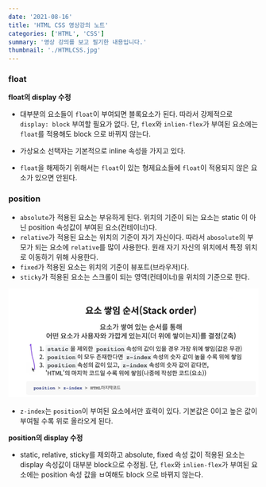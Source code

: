 ```yaml
---
date: '2021-08-16'
title: 'HTML CSS 영상강의 노트'
categories: ['HTML', 'CSS']
summary: '영상 강의를 보고 필기한 내용입니다.'
thumbnail: './HTMLCSS.jpg'
---
```

### float
**float의 display 수정**
- 대부분의 요소들이 `float`이 부여되면 블록요소가 된다. 따라서 강제적으로 `display: block` 부여할 필요가 없다. 단, `flex`와 `inlien-flex`가 부여된 요소에는 `float`를 적용해도 block 으로 바뀌지 않는다.

- 가상요소 선택자는 기본적으로 inline 속성을 가지고 있다.

- `float`을 해제하기 위해서는 `float`이 있는 형제요소들에 `float`이 적용되지 않은 요소가 있으면 안된다. 

### position
- `absolute`가 적용된 요소는 부유하게 된다. 위치의 기준이 되는 요소는 static 이 아닌 position 속성값이 부여된 요소(컨테이너)다.
- `relative`가 적용된 요소는 위치의 기준이 자기 자신이다. 따라서 `abosolute`의 부모가 되는 요소에 `relative`를 많이 사용한다. 원래 자기 자신의 위치에서 특정 위치로 이동하기 위해 사용한다. 
- `fixed`가 적용된 요소는 위치의 기준이 뷰포트(브라우저)다.
- `sticky`가 적용된 요소는 스크롤이 되는 영역(컨테이너)을 위치의 기준으로 한다.

![stack order](./images/position_stack.PNG)
- `z-index`는 `position`이 부여된 요소에서만 효력이 있다. 기본값은 0이고 높은 값이 부여될 수록 위로 올라오게 된다. 

**position의 display 수정**
- static, relative, sticky를 제외하고 absolute, fixed 속성 값이 적용된 요소는 display 속성값이 대부분 block으로 수정됨. 단, `flex`와 `inlien-flex`가 부여된 요소에는 position 속성 값을 ㅂ여해도 block 으로 바뀌지 않는다.
